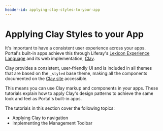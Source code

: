 ```yaml
---
header-id: applying-clay-styles-to-your-app
---
```


# Applying Clay Styles to your App

It's important to have a consistent user experience across your apps. 
Portal's built-in apps achieve this through Liferay's 
[Lexicon Experience Language](https://lexicondesign.io/) and its web 
implementation, 
[Clay](https://clayui.com/docs/getting-started/clay.html). 

Clay provides a consistent, user-friendly UI and is 
included in all themes that are based on the `_styled` base theme, making all 
the components documented on the 
[Clay site](https://clayui.com/docs/components/alerts.html) 
accessible.

This means you can use Clay markup and components in your apps. These tutorials 
explain how to apply Clay's design patterns to achieve the same look and feel as 
Portal's built-in apps. 

The tutorials in this section cover the following topics:

- Applying Clay to navigation
- Implementing the Management Toolbar
